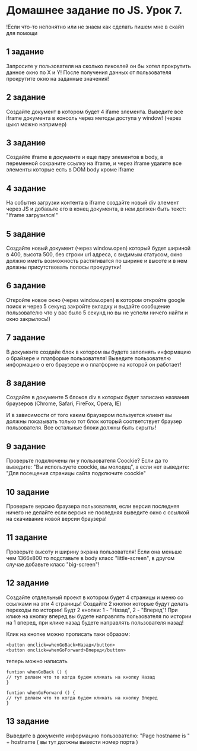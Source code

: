 # Домашнее задание по JS. Урок 7.

!Если что-то непонятно или не знаем как сделать пишем мне в скайп для помощи

## 1 задание

Запросите у пользователя на сколько пикселей он бы хотел прокрутить данное окно по X и Y! После получения данных от пользователя прокрутите окно на заданные значения!

## 2 задание

Создайте документ в котором будет 4 ifame элемента. Выведите все iframe документа в консоль через методы доступа у window! (через цыкл можно например)

## 3 задание

Создайте iframe в документе и еще пару элементов в body, в переменной сохраните ссылку на iframe, и через iframe удалите все элементы которые есть в DOM body кроме iframe 

## 4 задание

На события загрузки контента в iframe создайте новый div элемент через JS и добавьте его в конец документа, в нем должен быть текст: "Iframe загрузился!"

## 5 задание

Создайте новый документ (через window.open) который будет шириной в 400, высота 500, без строки url адреса, с видимым статусом, окно должно иметь возможность растягиватся по ширине и высоте и в нем должны присутствовать полосы прокурутки!

## 6 задание

Откройте новое окно (через window.open) в котором откройте google поиск и через 5 секунд закройте вкладку и выдайте сообщение пользователю что у вас было 5 секунд но вы не успели ничего найти и окно закрылось!)

## 7 задание

В документе создайе блок в котором вы будете заполнять информацию о брайзере и платформе пользователя! Выведите пользователю информацию о его браузере и о платформе на которой он работает!

## 8 задание

Создайте в документе 5 блоков div в которых будет записано названия браузеров (Chrome, Safari, FireFox, Opera, IE)

И в зависимости от того каким браузером пользуется клиент вы должны показывать только тот блок который соответствует браузер пользователя. Все остальные блоки должны быть скрыты!

## 9 задание

Проверьте подключены ли у пользователя Coockie? Если да то выведите: "Вы используете coockie, вы молодец", а если нет выведите: "Для посещения страницы сайта подключите coockie"

## 10 задание

Проверьте версию браузера пользователя, если версия последняя ничего не делайте если версия не последняя выведите окно с ссылкой на скачивание новой версии браузера!

## 11 задание

Проверьте высоту и ширину экрана пользователя! Если она меньше чем 1366х800 то подставьте в body класс "little-screen", в другом случае добавьте класс "big-screen"!

## 12 задание

Создайте отдлельный проект в котором будет 4 страницы и меню со ссылками на эти 4 страницы! Создайте 2 кнопки которые будут делать переходы по истории! Будт 2 кнопки: 1 - "Назад", 2 - "Вперед"! При клике на кнопку вперед вы будете направлять пользователя по истории на 1 вперед, при клике назад будете направлять пользователя назад! 

Клик на кнопке можно прописать таки образом:

```
<button onclick=whenGoBack>Назад</button>
<button onclick=whenGoForward>Вперед</button>
```

теперь можно написать 

```
funtion whenGoBack () {
// тут делаем что то когда будем кликать на кнопку Назад
}

funtion whenGoForward () {
// тут делаем что то когда будем кликать на кнопку Вперед
}

```

## 13 задание

Выведите в документе информацию пользователю: "Page hostname is " + hostname ( вы тут должны вывести номер порта )

